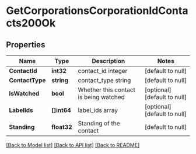 # GetCorporationsCorporationIdContacts200Ok

## Properties
Name | Type | Description | Notes
------------ | ------------- | ------------- | -------------
**ContactId** | **int32** | contact_id integer | [default to null]
**ContactType** | **string** | contact_type string | [default to null]
**IsWatched** | **bool** | Whether this contact is being watched | [optional] [default to null]
**LabelIds** | **[]int64** | label_ids array | [optional] [default to null]
**Standing** | **float32** | Standing of the contact | [default to null]

[[Back to Model list]](../README.md#documentation-for-models) [[Back to API list]](../README.md#documentation-for-api-endpoints) [[Back to README]](../README.md)


